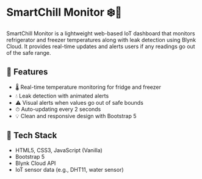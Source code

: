 # SmartChill Monitor ❄️📡

SmartChill Monitor is a lightweight web-based IoT dashboard that monitors refrigerator and freezer temperatures along with leak detection using Blynk Cloud. It provides real-time updates and alerts users if any readings go out of the safe range.

## 🌟 Features

- 🌡 Real-time temperature monitoring for fridge and freezer
- 💧 Leak detection with animated alerts
- ⚠️ Visual alerts when values go out of safe bounds
- ⏱ Auto-updating every 2 seconds
- 💡 Clean and responsive design with Bootstrap 5

## 🚀 Tech Stack

- HTML5, CSS3, JavaScript (Vanilla)
- Bootstrap 5
- Blynk Cloud API
- IoT sensor data (e.g., DHT11, water sensor)



